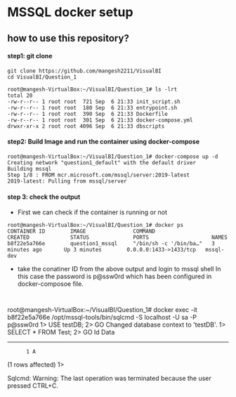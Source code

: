 # MSSQL docker setup
## how to use this repository?

#### step1: git clone
```
git clone https://github.com/mangesh2211/VisualBI
cd VisualBI/Question_1

root@mangesh-VirtualBox:~/VisualBI/Question_1# ls -lrt
total 20
-rw-r--r-- 1 root root  721 Sep  6 21:33 init_script.sh
-rw-r--r-- 1 root root  180 Sep  6 21:33 entrypoint.sh
-rw-r--r-- 1 root root  390 Sep  6 21:33 Dockerfile
-rw-r--r-- 1 root root  301 Sep  6 21:33 docker-compose.yml
drwxr-xr-x 2 root root 4096 Sep  6 21:33 dbscripts
```
#### step2: Build Image and run the container using docker-compose
```
root@mangesh-VirtualBox:~/VisualBI/Question_1# docker-compose up -d
Creating network "question1_default" with the default driver
Building mssql
Step 1/8 : FROM mcr.microsoft.com/mssql/server:2019-latest
2019-latest: Pulling from mssql/server
```

#### step 3: check the output
- First we can check if the container is running or not
```
root@mangesh-VirtualBox:~/VisualBI/Question_1# docker ps
CONTAINER ID        IMAGE               COMMAND                  CREATED             STATUS              PORTS                    NAMES
b8f22e5a766e        question1_mssql     "/bin/sh -c '/bin/ba…"   3 minutes ago       Up 3 minutes        0.0.0.0:1433->1433/tcp   mssql-dev
```
- take the conatiner ID from the above output and login to mssql shell
In this case the password is p@ssw0rd which has been configured in docker-composoe file.


```


```
root@mangesh-VirtualBox:~/VisualBI/Question_1# docker exec -it b8f22e5a766e /opt/mssql-tools/bin/sqlcmd -S localhost -U sa -P p@ssw0rd
1> USE testDB;
2> GO
Changed database context to 'testDB'.
1> SELECT * FROM Test;
2> GO
Id          Data                                              
----------- --------------------------------------------------
          1 A                                                 

(1 rows affected)
1> 

Sqlcmd: Warning: The last operation was terminated because the user pressed CTRL+C.
```

